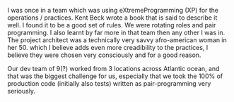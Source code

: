 I was once in a team which was using eXtremeProgramming (XP) for the operations / practices. Kent Beck wrote a book that is said to describe it well. I found it to be a good set of rules. We were rotating roles and pair programming. I also learnt by far more in that team then any other I was in. The project architect was a technically very savvy afro-american woman in her 50. which I believe adds even more creadibility to the practices, I believe they were chosen very consciously and for a good reason. 

Our dev team of 9(?) worked from 3 locations across Atlantic ocean, and that was the biggest challenge for us, especially that we took the 100% of production code (initially also tests) written as pair-programming very seriously.
